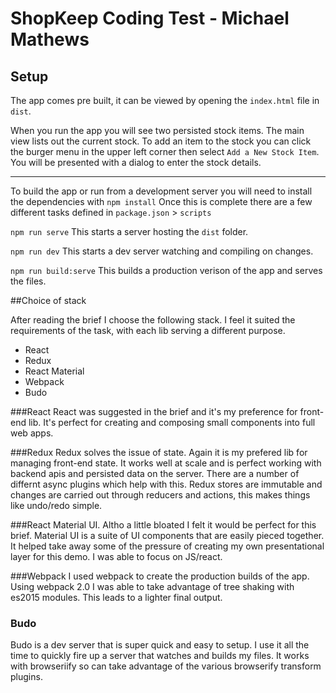 # ShopKeep Coding Test - Michael Mathews

## Setup

The app comes pre built, it can be viewed by opening the `index.html` file in `dist`.

When you run the app you will see two persisted stock items. The main view lists out the current stock. To add an item to the stock you can click the burger menu in the upper left corner then select `Add a New Stock Item`. You will be presented with a dialog to enter the stock details.

----

To build the app or run from a development server you will need to install the dependencies with `npm install`
Once this is complete there are a few different tasks defined in `package.json` > `scripts`

`npm run serve` This starts a server hosting the `dist` folder.

`npm run dev` This starts a dev server watching and compiling on changes.

`npm run build:serve` This builds a production verison of the app and serves the files.

##Choice of stack

After reading the brief I choose the following stack. I feel it suited the requirements of the task, with each lib serving a different purpose.

- React
- Redux
- React Material
- Webpack
- Budo

###React
React was suggested in the brief and it's my preference for front-end lib. It's perfect for creating and composing small components into full web apps.

###Redux
Redux solves the issue of state. Again it is my prefered lib for managing front-end state. It works well at scale and is perfect working with backend apis and persisted data on the server. There are a number of differnt async plugins which help with this. Redux stores are immutable and changes are carried out through reducers and actions, this makes things like undo/redo simple.

###React Material UI.
Altho a little bloated I felt it would be perfect for this brief. Material UI is a suite of UI components that are easily pieced together. It helped take away some of the pressure of creating my own presentational layer for this demo. I was able to focus on JS/react.

###Webpack
I used webpack to create the production builds of the app. Using webpack 2.0 I was able to take advantage of tree shaking with es2015 modules. This leads to a lighter final output.

### Budo
Budo is a dev server that is super quick and easy to setup. I use it all the time to quickly fire up a server that watches and builds my files. It works with browseriify so can take advantage of the various browserify transform plugins.
